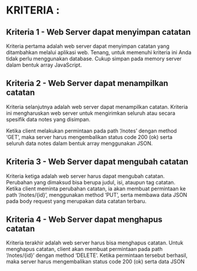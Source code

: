 # KRITERIA :

## Kriteria 1 - Web Server dapat menyimpan catatan
Kriteria pertama adalah web server dapat menyimpan catatan yang ditambahkan melalui aplikasi web. Tenang, untuk memenuhi kriteria ini Anda tidak perlu menggunakan database. Cukup simpan pada memory server dalam bentuk array JavaScript.

## Kriteria 2 - Web Server dapat menampilkan catatan
Kriteria selanjutnya adalah web server dapat menampilkan catatan. Kriteria ini mengharuskan web server untuk mengirimkan seluruh atau secara spesifik data notes yang disimpan.

Ketika client melakukan permintaan pada path ‘/notes’ dengan method ‘GET’, maka server harus mengembalikan status code 200 (ok) serta seluruh data notes dalam bentuk array menggunakan JSON.

## Kriteria 3 - Web Server dapat mengubah catatan
Kriteria ketiga adalah web server harus dapat mengubah catatan. Perubahan yang dimaksud bisa berupa judul, isi, ataupun tag catatan. Ketika client meminta perubahan catatan, ia akan membuat permintaan ke path ‘/notes/{id}’, menggunakan method ‘PUT’, serta membawa data JSON pada body request yang merupakan data catatan terbaru.

## Kriteria 4 - Web Server dapat menghapus catatan
Kriteria terakhir adalah web server harus bisa menghapus catatan. Untuk menghapus catatan, client akan membuat permintaan pada path ‘/notes/{id}’ dengan method ‘DELETE’. Ketika permintaan tersebut berhasil, maka server harus mengembalikan status code 200 (ok) serta data JSON